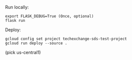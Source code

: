 Run locally:

```
export FLASK_DEBUG=True (Once, optional)
flask run
```

Deploy:

```
gcloud config set project techexchange-sds-test-project
gcloud run deploy --source .
```

(pick us-central1)

